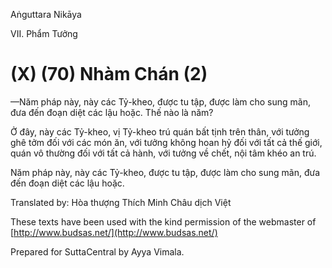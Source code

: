Aṅguttara Nikāya

VII. Phẩm Tưởng

# (X) (70) Nhàm Chán (2)

—Năm pháp này, này các Tỷ-kheo, được tu tập, được làm cho sung mãn, đưa đến đoạn diệt các lậu hoặc. Thế nào là năm?

Ở đây, này các Tỷ-kheo, vị Tỷ-kheo trú quán bất tịnh trên thân, với tưởng ghê tởm đối với các món ăn, với tưởng không hoan hỷ đối với tất cả thế giới, quán vô thường đối với tất cả hành, với tưởng về chết, nội tâm khéo an trú.

Năm pháp này, này các Tỷ-kheo, được tu tập, được làm cho sung mãn, đưa đến đoạn diệt các lậu hoặc.

Translated by: Hòa thượng Thích Minh Châu dịch Việt

These texts have been used with the kind permission of the webmaster of [http://www.budsas.net/](http://www.budsas.net/)

Prepared for SuttaCentral by Ayya Vimala.
